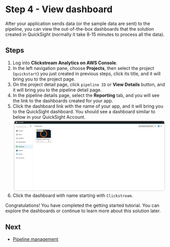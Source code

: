 # Step 4 - View dashboard
After your application sends data (or the sample data are sent) to the pipeline, you can view the out-of-the-box dashboards that the solution created in QuickSight (normally it take 8-15 minutes to process all the data).

## Steps

1. Log into **Clickstream Analytics on AWS Console**.
2. In the left navigation pane, choose **Projects**, then select the project (`quickstart`) you just created in previous steps, click its title, and it will bring you to the project page.
2. On the project detail page, click `pipeline ID` or **View Details** button, and it will bring you to the pipeline detail page.
3. In the pipeline details page, select the **Reporting** tab, and you will see the link to the dashboards created for your app.
4. Click the dashboard link with the name of your app, and it will bring you to the QuickSight dashboard. You should see a dashboard similar to below in your QuickSight Account.
    ![qs-dashboard](../images/get-started/qs-dashboard.png)
5. Click the dashboard with name starting with `Clickstream`.


Congratulations! You have completed the getting started tutorial. You can explore the dashboards or continue to learn more about this solution later.

## Next

* [Pipeline management](../pipeline-mgmt/index.md)